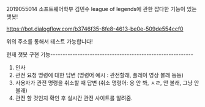 2019055014 소프트웨어학부 김민수
league of legends에 관한 잡다한 기능이 있는 챗봇!

https://bot.dialogflow.com/b3746f35-8fe8-4613-be0e-509de554ccf0

위의 주소를 통해서 테스트 가능합니다!

현재 챗봇 구현 기능----------------------------------------------------------
1. 인사
2. 관전 요청 명령에 대한 답변 (명령어 예시 : 관전할래, 플레이 영상 볼래 등등)
3. 사용자가 관전 명령을 취소할 때 답변 (취소 명령어: 응 안 봐, ㅅㄹ, 안 볼래, 그냥 안 볼래)
4. 관전 할 것인지 확인 후 실시간 관전 사이트를 알려줌.
